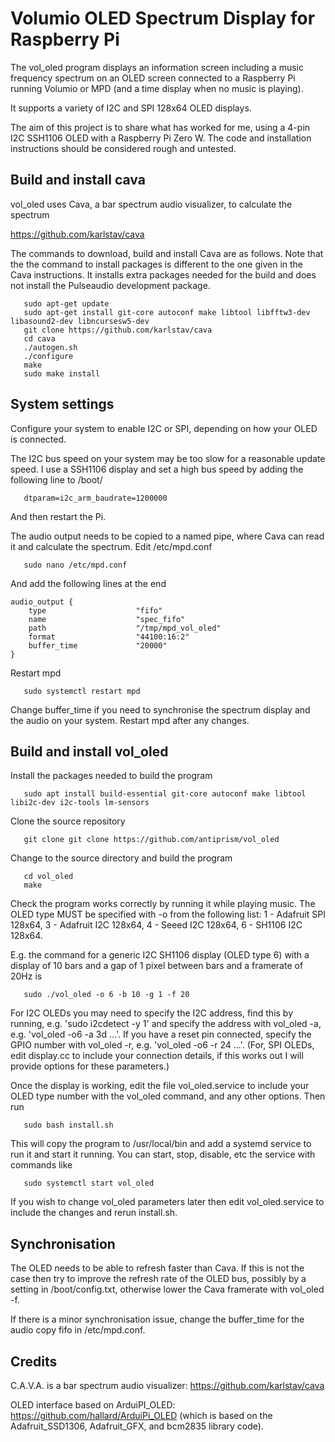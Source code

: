 # Volumio OLED Spectrum Display for Raspberry Pi

The vol_oled program displays an information screen including a music
frequency spectrum on an OLED screen connected to a Raspberry Pi running
Volumio or MPD (and a time display when no music is playing).

It supports a variety of I2C and SPI 128x64 OLED displays.

The aim of this project is to share what has worked for me, using a 4-pin
I2C SSH1106 OLED with a Raspberry Pi Zero W. The code and installation
instructions should be considered rough and untested.


## Build and install cava

vol_oled uses Cava, a bar spectrum audio visualizer, to calculate the spectrum
   
   <https://github.com/karlstav/cava>

The commands to download, build and install Cava are as follows. Note that
the the command to install packages is different to the one given in the Cava
instructions. It installs extra packages needed for the build and does not
install the Pulseaudio development package.
```
   sudo apt-get update
   sudo apt-get install git-core autoconf make libtool libfftw3-dev libasound2-dev libncursesw5-dev
   git clone https://github.com/karlstav/cava
   cd cava
   ./autogen.sh
   ./configure
   make
   sudo make install
```

## System settings

Configure your system to enable I2C or SPI, depending on how your OLED
is connected.

The I2C bus speed on your system may be too slow for a reasonable update
speed. I use a SSH1106 display and set a high bus speed by adding the
following line to /boot/
```
   dtparam=i2c_arm_baudrate=1200000
```
And then restart the Pi.

The audio output needs to be copied to a named pipe, where Cava can
read it and calculate the spectrum. Edit /etc/mpd.conf
```
   sudo nano /etc/mpd.conf
```
And add the following lines at the end
```
audio_output {
    type                    "fifo"
    name                    "spec_fifo"
    path                    "/tmp/mpd_vol_oled"
    format                  "44100:16:2"
    buffer_time             "20000"
}
```
Restart mpd
```
   sudo systemctl restart mpd
```
Change buffer_time if you need to synchronise the spectrum display
and the audio on your system. Restart mpd after any changes.


## Build and install vol_oled

Install the packages needed to build the program
```
   sudo apt install build-essential git-core autoconf make libtool libi2c-dev i2c-tools lm-sensors
```
Clone the source repository
```
   git clone git clone https://github.com/antiprism/vol_oled
```
Change to the source directory and build the program
```
   cd vol_oled
   make
```
Check the program works correctly by running it while playing music.
The OLED type MUST be specified with -o from the following list:
    1 - Adafruit SPI 128x64,
    3 - Adafruit I2C 128x64,
    4 - Seeed I2C 128x64,
    6 - SH1106 I2C 128x64.

E.g. the command for a generic I2C SH1106 display (OLED type 6) with
a display of 10 bars and a gap of 1 pixel between bars and a framerate
of 20Hz is
```
   sudo ./vol_oled -o 6 -b 10 -g 1 -f 20
```
For I2C OLEDs you may need to specify the I2C address, find this by running,
e.g. 'sudo i2cdetect -y 1' and specify the address with vol_oled -a,
e.g. 'vol_oled -o6 -a 3d ...'. If you have a reset pin connected, specify
the GPIO number with vol_oled -r, e.g. 'vol_oled -o6 -r 24 ...'. (For, SPI
OLEDs, edit display.cc to include your connection details, if this works
out I will provide options for these parameters.)

Once the display is working, edit the file vol_oled.service to include
your OLED type number with the vol_oled command, and any other options.
Then run
```
   sudo bash install.sh
```
This will copy the program to /usr/local/bin and add a systemd service
to run it and start it running. You can start, stop, disable, etc the
service with commands like
```
   sudo systemctl start vol_oled
```
If you wish to change vol_oled parameters later then edit vol_oled.service
to include the changes and rerun install.sh.

## Synchronisation

The OLED needs to be able to refresh faster than Cava. If this is not
the case then try to improve the refresh rate of the OLED bus, possibly
by a setting in /boot/config.txt, otherwise lower the Cava framerate with
vol_oled -f.

If there is a minor synchronisation issue, change the buffer_time for the
audio copy fifo in /etc/mpd.conf.


## Credits

C.A.V.A. is a bar spectrum audio visualizer: <https://github.com/karlstav/cava>

OLED interface based on ArduiPI_OLED: <https://github.com/hallard/ArduiPi_OLED>
(which is based on the Adafruit_SSD1306, Adafruit_GFX, and bcm2835 library
code).


